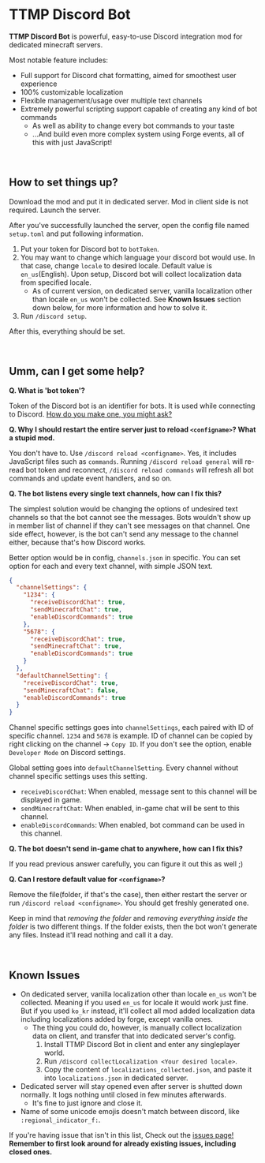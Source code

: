 TTMP Discord Bot
=

**TTMP Discord Bot** is powerful, easy-to-use Discord integration mod for dedicated minecraft servers.

Most notable feature includes:

* Full support for Discord chat formatting, aimed for smoothest user experience
* 100% customizable localization
* Flexible management/usage over multiple text channels
* Extremely powerful scripting support capable of creating any kind of bot commands
  * As well as ability to change every bot commands to your taste
  * ...And build even more complex system using Forge events, all of this with just JavaScript!

<br>

How to set things up?
-
Download the mod and put it in dedicated server. Mod in client side is not required. Launch the server.

After you've successfully launched the server, open the config file named `setup.toml` and put following information.
1. Put your token for Discord bot to `botToken`.
2. You may want to change which language your discord bot would use. In that case, change `locale` to desired locale. Default value is `en_us`(English). Upon setup, Discord bot will collect localization data from specified locale.
   * As of current version, on dedicated server, vanilla localization other than locale `en_us` won't be collected. See **Known Issues** section down below, for more information and how to solve it.
3. Run `/discord setup`.

After this, everything should be set. 

<br>

Umm, can I get some help?
-
**Q. What is 'bot token'?**

Token of the Discord bot is an identifier for bots. It is used while connecting to Discord. [How do you make one, you might ask?](https://github.com/reactiflux/discord-irc/wiki/Creating-a-discord-bot-&-getting-a-token)

**Q. Why I should restart the entire server just to reload `<configname>`? What a stupid mod.**

You don't have to. Use `/discord reload <configname>`. Yes, it includes JavaScript files such as `commands`. Running `/discord reload general` will re-read bot token and reconnect, `/discord reload commands` will refresh all bot commands and update event handlers, and so on.

**Q. The bot listens every single text channels, how can I fix this?**

The simplest solution would be changing the options of undesired text channels so that the bot cannot see the messages. Bots wouldn't show up in member list of channel if they can't see messages on that channel. One side effect, however, is the bot can't send any message to the channel either, because that's how Discord works.

Better option would be in config, `channels.json` in specific. You can set option for each and every text channel, with simple JSON text.

```json
{
  "channelSettings": {
    "1234": {
      "receiveDiscordChat": true,
      "sendMinecraftChat": true,
      "enableDiscordCommands": true
    },
    "5678": {
      "receiveDiscordChat": true,
      "sendMinecraftChat": true,
      "enableDiscordCommands": true
    }
  },
  "defaultChannelSetting": {
    "receiveDiscordChat": true,
    "sendMinecraftChat": false,
    "enableDiscordCommands": true
  }
}
```
Channel specific settings goes into `channelSettings`, each paired with ID of specific channel. `1234` and `5678` is example. ID of channel can be copied by right clicking on the channel -> `Copy ID`. If you don't see the option, enable `Developer Mode` on Discord settings.

Global setting goes into `defaultChannelSetting`. Every channel without channel specific settings uses this setting.

* `receiveDiscordChat`: When enabled, message sent to this channel will be displayed in game.
* `sendMinecraftChat`: When enabled, in-game chat will be sent to this channel.
* `enableDiscordCommands`: When enabled, bot command can be used in this channel.

**Q. The bot doesn't send in-game chat to anywhere, how can I fix this?**

If you read previous answer carefully, you can figure it out this as well ;)

**Q. Can I restore default value for `<configname>`?**

Remove the file(folder, if that's the case), then either restart the server or run `/discord reload <configname>`. You should get freshly generated one.

Keep in mind that *removing the folder* and *removing everything inside the folder* is two different things. If the folder exists, then the bot won't generate any files. Instead it'll read nothing and call it a day.

<br>

Known Issues
-
* On dedicated server, vanilla localization other than locale `en_us` won't be collected. Meaning if you used `en_us` for locale it would work just fine. But if you used `ko_kr` instead, it'll collect all mod added localization data including localizations added by forge, except vanilla ones.
  * The thing you could do, however, is manually collect localization data on client, and transfer that into dedicated server's config.
    1. Install TTMP Discord Bot in client and enter any singleplayer world.
    2. Run `/discord collectLocalization <Your desired locale>`.
    3. Copy the content of `localizations_collected.json`, and paste it into `localizations.json` in dedicated server.
* Dedicated server will stay opened even after server is shutted down normally. It logs nothing until closed in few minutes afterwards.
  * It's fine to just ignore and close it.
* Name of some unicode emojis doesn't match between discord, like `:regional_indicator_f:`.

If you're having issue that isn't in this list, Check out the [issues page!](https://github.com/TTMP-Modding-Team/DiscordBot/issues) **Remember to first look around for already existing issues, including closed ones.**